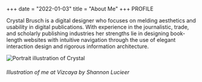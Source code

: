 +++
date = "2022-01-03"
title = "About Me"
+++
PROFILE

Crystal Brusch is a digital designer who focuses on melding aesthetics and usability in digital publications. With experience in the journalistic, trade, and scholarly publishing industries her strengths lie in designing book-length websites with intuitive navigation through the use of elegant interaction design and rigorous information architecture.

![Portrait illustration of Crystal][1]
###### Illustration of me at Vizcaya by Shannon Lucieer

[1]: /me.png

